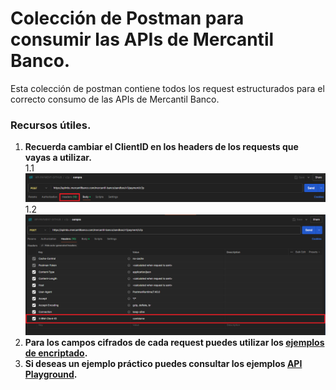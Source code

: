 # Colección de Postman para consumir las APIs de Mercantil Banco.

Esta colección de postman contiene todos los request estructurados para el correcto consumo de las APIs de Mercantil Banco.

### Recursos útiles.
1. **Recuerda cambiar el ClientID en los headers de los requests que vayas a utilizar.**<br>
1.1 ![Imagen de ejemplo](./img/readme-img-1.png)<br>
1.2 ![Imagen de ejemplo](./img/readme-img-2.png)<br>
2. **Para los campos cifrados de cada request puedes utilizar los [ejemplos de encriptado](https://github.com/apimercantil/encrypt-examples).**
3. **Si deseas un ejemplo práctico puedes consultar los ejemplos [API Playground](https://github.com/apimercantil/api-playground).**